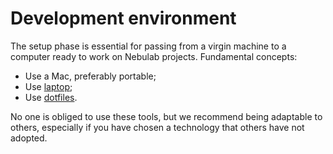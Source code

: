 # Development environment

The setup phase is essential for passing from a virgin machine to a computer ready to work 
on Nebulab projects. Fundamental concepts:
  
* Use a Mac, preferably portable;
* Use [laptop](https://github.com/thoughtbot/laptop);
* Use [dotfiles](http://github.com/nebulab/dotfiles).

No one is obliged to use these tools, but we recommend being adaptable to others,
especially if you have chosen a technology that others have not adopted.
